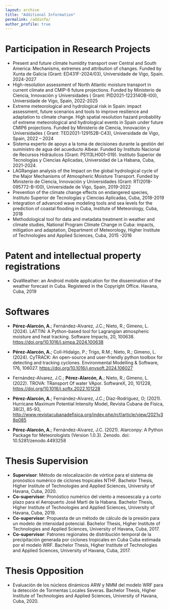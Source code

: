 ```yaml
---
layout: archive
title: "Additional Information"
permalink: /addinfo/
author_profile: true
---
```



# Participation in Research Projects
* Present and future climate humidity transport over Central and South America: Mechanisms, extremes and attribution of changes. Funded by Xunta de Galicia (Grant: ED431F-2024/03), Universidade de Vigo, Spain. 2024-2027  
*  High-resolution assessment of North Atlantic moisture transport in current climate and CMIP-6 future projections. Funded by  Ministerio de Ciencia, Innovación y Universidades ( Grant: PID2021-122314OB-I00), Universidade de Vigo, Spain, 2022-2025
*  Extreme meteorological and hydrological risk in Spain: impact assessment, future scenarios and tools to improve resilience and adaptation to climate change. High spatial resolution hazard probability of extreme meteorological and hydrological events in Spain under future CMIP6 projections. Funded by  Ministerio de Ciencia, Innovación y Universidades ( Grant: TED2021-129152B-C43), Universidade de Vigo, Spain, 2022 – 2024
* Sistema experto de apoyo a la toma de decisiones durante la gestión del suministro de agua del acueducto Albear. Funded by Instituto Nacional de Recursos Hidráulicos (Grant: PS113LH001-019). Instituto Superior de Tecnologías y Ciencias Aplicadas, Universidad de La Habana, Cuba, 2021-2024.
* LAGRangian analysis of the Impact on the global hydrological cycle of the Major Mechanisms of Atmospheric Moisture Transport. Funded by  Ministerio de Ciencia, Innovación y Universidades  (Grant: RTI2018-095772-B-I00), Universidade de Vigo, Spain, 2019-2022
* Prevention of the climate change effects on endangered species, Instituto Superior de Tecnologías y Ciencias Aplicadas, Cuba, 2018-2019
* Integration of advanced wave modeling tools and sea levels for the prediction of coastal flooding
in Cuba, Institute of Meteorology, Cuba, 2018
* Methodological tool for data and metadata treatment in weather and climate studies, National
Program Climate Change in Cuba: impacts, mitigation and adaptation, Department of Meteorology, Higher Institute of Technologies and Applied Sciences, Cuba, 2015 -2016


# Patent and intellectual property registrations
* QvaWeather: an Android mobile application for the dissemination of the weather forecast in
Cuba. Registered in the Copyright Office. Havana, Cuba, 2019

# Softwares

* <b>Pérez-Alarcón, A.</b>; Fernández-Alvarez, J.C.; Nieto, R.; Gimeno, L. (2024). LATTIN: A Python-based tool for Lagrangian atmospheric moisture and heat tracking. Software Impacts, 20, 100638. https://doi.org/10.1016/j.simpa.2024.100638

*  <b>Pérez-Alarcón, A.</b>; Coll-Hidalgo, P.; Trigo, R.M.; Nieto, R.; Gimeno, L. (2024). CyTRACK: An open-source and user-friendly python toolbox for detecting and tracking cyclones. Environmental Modelling & Software, 176, 106027. https://doi.org/10.1016/j.envsoft.2024.106027

* Fernández-Alvarez, J.C.;  <b>Pérez-Alarcón, A.</b>; Nieto, R.; Gimeno, L. (2022). TROVA: TRansport Of water VApor. SoftwareX, 20, 101228, https://doi.org/10.1016/j.softx.2022.101228

*  <b>Pérez-Alarcón, A.</b>; Fernández-Alvarez, J.C.; Díaz-Rodríguez, O; (2021). Hurricane Maximum Potential Intensity Model, Revista Cubana de Física, 38(2), 85-93, http://www.revistacubanadefisica.org/index.php/rcf/article/view/2021v38p085

* <b>Pérez-Alarcón, A.</b>; Fernández-Alvarez, J.C. (2021). Alarconpy: A Python Package for Meteorologists (Version 1.0.3). Zenodo. doi: 10.5281/zenodo.4493258 </br>

# Thesis Supervision
* <b>Supervisor</b>: Método de relocalización de vórtice para el sistema de pronóstico numérico de
ciclones tropicales NTHF. Bachelor Thesis, Higher Institute of Technologies and Applied Sciences, University of Havana, Cuba, 2020.
* <b> Co-supervisor</b>: Pronóstico numérico del viento a mesoescala y a corto plazo para el Aeropuerto José Martí de la Habana. Bachelor Thesis, Higher Institute of Technologies and Applied
Sciences, University of Havana, Cuba, 2019.
* <b>Co-supervisor</b>: Propuesta de un método de cálculo de la presión para un modelo de intensidad potencial. Bachelor Thesis, Higher Institute of Technologies and Applied Sciences,
University of Havana, Cuba, 2017.
* <b>Co-supervisor</b>: Patrones regionales de distribución temporal de la precipitación generada
por ciclones tropicales en Cuba Cuba estimada por el modelo WRF. Bachelor Thesis, Higher
Institute of Technologies and Applied Sciences, University of Havana, Cuba, 2017.

# Thesis Opposition
* Evaluación de los núcleos dinámicos ARW y NMM del modelo WRF para la detección de
Tormentas Locales Severas. Bachelor Thesis, Higher Institute of Technologies and Applied
Sciences, University of Havana, Cuba, 2020.



